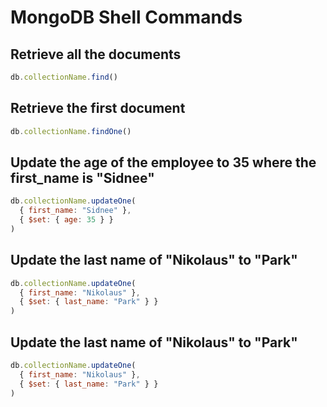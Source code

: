 # MongoDB Shell Commands

## Retrieve all the documents
```javascript
db.collectionName.find()
```

## Retrieve the first document

```javascript
db.collectionName.findOne()
```

## Update the age of the employee to 35 where the first_name is "Sidnee"


```javascript
db.collectionName.updateOne(
  { first_name: "Sidnee" },
  { $set: { age: 35 } }
)
```

## Update the last name of "Nikolaus" to "Park"

```javascript
db.collectionName.updateOne(
  { first_name: "Nikolaus" },
  { $set: { last_name: "Park" } }
)
```
## Update the last name of "Nikolaus" to "Park"

```javascript
db.collectionName.updateOne(
  { first_name: "Nikolaus" },
  { $set: { last_name: "Park" } }
)
```





